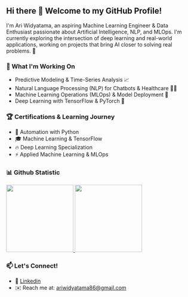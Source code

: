 ## Hi there 👋 Welcome to my GitHub Profile!

I'm Ari Widyatama, an aspiring Machine Learning Engineer & Data Enthusiast passionate about Artificial Intelligence, NLP, and MLOps. I'm currently exploring the intersection of deep learning and real-world applications, working on projects that bring AI closer to solving real problems. 🚀

### 🌱 What I'm Working On
- Predictive Modeling & Time-Series Analysis 📈
- Natural Language Processing (NLP) for Chatbots & Healthcare 🏥💬
- Machine Learning Operations (MLOps) & Model Deployment 🚀
- Deep Learning with TensorFlow & PyTorch 🤖

### 🏆 Certifications & Learning Journey
- 🏅 Automation with Python
- 🎓 Machine Learning & TensorFlow
- 🔥 Deep Learning Specialization
- ⚡ Applied Machine Learning & MLOps

### 📊 Github Statistic
<p align="left">
<a href="https://github.com/AriWidyatama">
  <img height="180em" src="https://github-readme-stats-eight-theta.vercel.app/api?username=AriWidyatama&show_icons=true&theme=algolia&include_all_commits=true&count_private=true"/>
  <img height="180em" src="https://github-readme-stats-eight-theta.vercel.app/api/top-langs/?username=AriWidyatama&layout=compact&theme=algolia&langs_count=10"/>
</a>
</p>

### 📫 Let's Connect!
- 💼 [Linkedin](https://www.linkedin.com/in/i-putu-suka-ari-widyatama-374a67252/)
- ✉️ Reach me at: ariwidyatama86@gmail.com
